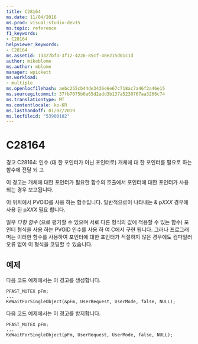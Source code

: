 ```yaml
---
title: C28164
ms.date: 11/04/2016
ms.prod: visual-studio-dev15
ms.topic: reference
f1_keywords:
- C28164
helpviewer_keywords:
- C28164
ms.assetid: 13327bf3-3f12-4226-85cf-48e215d01c1d
author: mikeblome
ms.author: mblome
manager: wpickett
ms.workload:
- multiple
ms.openlocfilehash: aebc255cb44de3436e6e67c718ac7a46f2a46e15
ms.sourcegitcommit: 37fb7075b0a65d2add3b137a5230767aa3266c74
ms.translationtype: MT
ms.contentlocale: ko-KR
ms.lasthandoff: 01/02/2019
ms.locfileid: "53900102"
---
```

# <a name="c28164"></a>C28164
경고 C28164: 인수 (대 한 포인터가 아닌 포인터로) 개체에 대 한 포인터를 필요로 하는 함수에 전달 되 고

 이 경고는 개체에 대한 포인터가 필요한 함수의 호출에서 포인터에 대한 포인터가 사용되는 경우 보고됩니다.

 이 위치에서 PVOID를 사용 하는 함수입니다. 일반적으로이 나타내는 & p*XXX* 경우에 사용 된 p*XXX* 필요 합니다.

 일부 *다형 함수* (으로 평가할 수 있으며 서로 다른 형식의 값에 적용할 수 있는 함수) 포인터 형식을 사용 하는 PVOID 인수를 사용 하 여 C에서 구현 됩니다. 그러나 프로그래머는 이러한 함수를 사용하여 포인터에 대한 포인터가 적절하지 않은 경우에도 컴파일러 오류 없이 이 형식을 코딩할 수 있습니다.

## <a name="example"></a>예제
 다음 코드 예제에서는 이 경고를 생성합니다.

```
PFAST_MUTEX pFm;
...
KeWaitForSingleObject(&pFm, UserRequest, UserMode, false, NULL);
```

 다음 코드 예제에서는 이 경고를 방지합니다.

```
PFAST_MUTEX pFm;
...
KeWaitForSingleObject(pFm, UserRequest, UserMode, false, NULL);
```